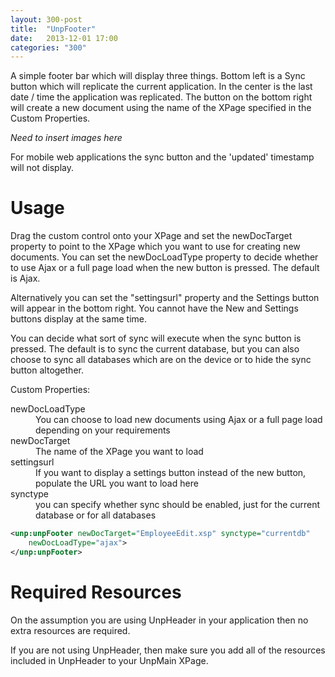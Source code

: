 ```yaml
---
layout: 300-post
title:  "UnpFooter"
date:   2013-12-01 17:00
categories: "300"
---
```


A simple footer bar which will display three things. Bottom left is a Sync button which will replicate the current application. In the center is the last date / time the application was replicated. The button on the bottom right will create a new document using the name of the XPage specified in the Custom Properties.

*Need to insert images here*

For mobile web applications the sync button and the 'updated' timestamp will not display.

# Usage
Drag the custom control onto your XPage and set the newDocTarget property to point to the XPage which you want to use for creating new documents. You can set the newDocLoadType property to decide whether to use Ajax or a full page load when the new button is pressed. The default is Ajax.

Alternatively you can set the "settingsurl" property and the Settings button will appear in the bottom right. You cannot have the New and Settings buttons display at the same time.

You can decide what sort of sync will execute when the sync button is pressed. The default is to sync the current database, but you can also choose to sync all databases which are on the device or to hide the sync button altogether.

Custom Properties:
<dl class="dl-horizontal">
	<dt>newDocLoadType</dt><dd>You can choose to load new documents using Ajax or a full page load depending on your requirements</dd>
	<dt>newDocTarget</dt><dd>The name of the XPage you want to load</dd>
	<dt>settingsurl</dt><dd>If you want to display a settings button instead of the new button, populate the URL you want to load here</dd>
	<dt>synctype</dt><dd>you can specify whether sync should be enabled, just for the current database or for all databases</dd>
</dl>

```xml
<unp:unpFooter newDocTarget="EmployeeEdit.xsp" synctype="currentdb"
	newDocLoadType="ajax">
</unp:unpFooter>
```

# Required Resources
On the assumption you are using UnpHeader in your application then no extra resources are required.

If you are not using UnpHeader, then make sure you add all of the resources included in UnpHeader to your UnpMain XPage.